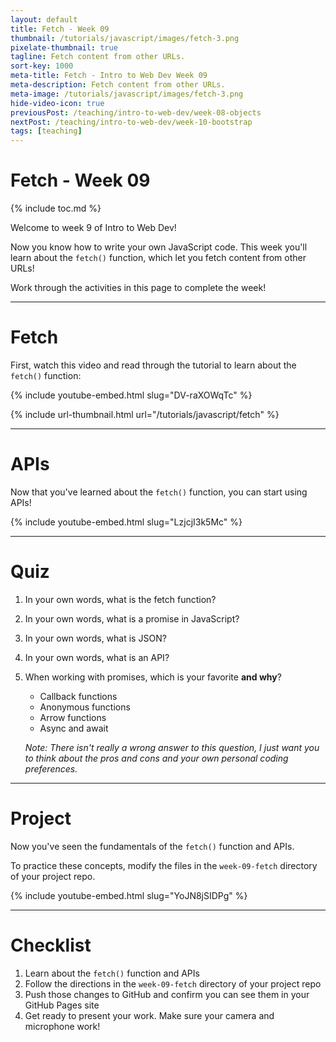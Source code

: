 ```yaml
---
layout: default
title: Fetch - Week 09
thumbnail: /tutorials/javascript/images/fetch-3.png
pixelate-thumbnail: true
tagline: Fetch content from other URLs.
sort-key: 1000
meta-title: Fetch - Intro to Web Dev Week 09
meta-description: Fetch content from other URLs.
meta-image: /tutorials/javascript/images/fetch-3.png
hide-video-icon: true
previousPost: /teaching/intro-to-web-dev/week-08-objects
nextPost: /teaching/intro-to-web-dev/week-10-bootstrap
tags: [teaching]
---
```


# Fetch - Week 09

{% include toc.md %}

Welcome to week 9 of Intro to Web Dev!

Now you know how to write your own JavaScript code. This week you'll learn about the `fetch()` function, which let you fetch content from other URLs!

Work through the activities in this page to complete the week!

---

# Fetch

First, watch this video and read through the tutorial to learn about the `fetch()` function:

{% include youtube-embed.html slug="DV-raXOWqTc" %}

{% include url-thumbnail.html url="/tutorials/javascript/fetch" %}

---

# APIs

Now that you've learned about the `fetch()` function, you can start using APIs!

{% include youtube-embed.html slug="LzjcjI3k5Mc" %}

---

# Quiz

1. In your own words, what is the fetch function?

2. In your own words, what is a promise in JavaScript?

3. In your own words, what is JSON?

4. In your own words, what is an API?

5. When working with promises, which is your favorite **and why**?

   - Callback functions
   - Anonymous functions
   - Arrow functions
   - Async and await

   *Note: There isn't really a wrong answer to this question, I just want you to think about the pros and cons and your own personal coding preferences.*

---

# Project

Now you've seen the fundamentals of the `fetch()` function and APIs.

To practice these concepts, modify the files in the `week-09-fetch` directory of your project repo.

{% include youtube-embed.html slug="YoJN8jSIDPg" %}

---

# Checklist

1. Learn about the `fetch()` function and APIs
2. Follow the directions in the `week-09-fetch` directory of your project repo
3. Push those changes to GitHub and confirm you can see them in your GitHub Pages site
4. Get ready to present your work. Make sure your camera and microphone work!
